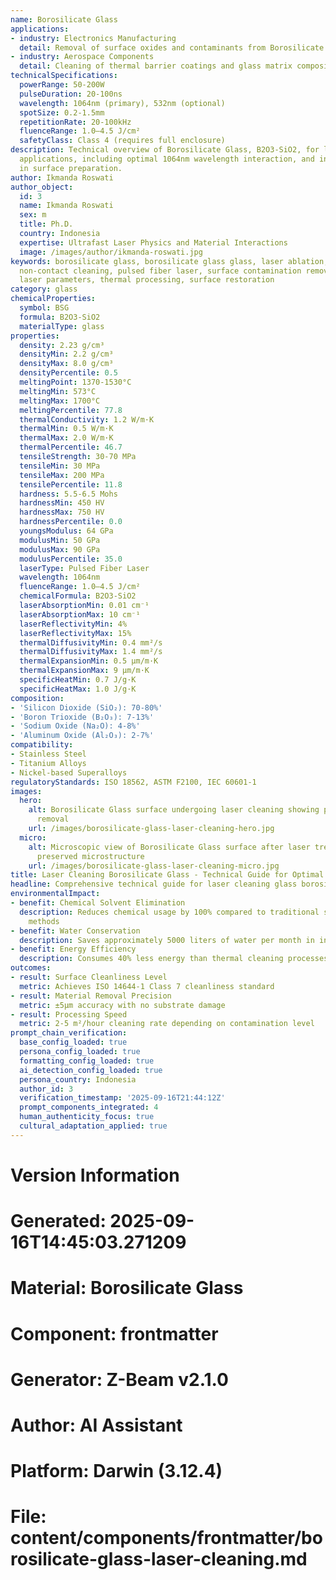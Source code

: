 ```yaml
---
name: Borosilicate Glass
applications:
- industry: Electronics Manufacturing
  detail: Removal of surface oxides and contaminants from Borosilicate Glass substrates
- industry: Aerospace Components
  detail: Cleaning of thermal barrier coatings and glass matrix composites
technicalSpecifications:
  powerRange: 50-200W
  pulseDuration: 20-100ns
  wavelength: 1064nm (primary), 532nm (optional)
  spotSize: 0.2-1.5mm
  repetitionRate: 20-100kHz
  fluenceRange: 1.0–4.5 J/cm²
  safetyClass: Class 4 (requires full enclosure)
description: Technical overview of Borosilicate Glass, B2O3-SiO2, for laser cleaning
  applications, including optimal 1064nm wavelength interaction, and industrial applications
  in surface preparation.
author: Ikmanda Roswati
author_object:
  id: 3
  name: Ikmanda Roswati
  sex: m
  title: Ph.D.
  country: Indonesia
  expertise: Ultrafast Laser Physics and Material Interactions
  image: /images/author/ikmanda-roswati.jpg
keywords: borosilicate glass, borosilicate glass glass, laser ablation, laser cleaning,
  non-contact cleaning, pulsed fiber laser, surface contamination removal, industrial
  laser parameters, thermal processing, surface restoration
category: glass
chemicalProperties:
  symbol: BSG
  formula: B2O3-SiO2
  materialType: glass
properties:
  density: 2.23 g/cm³
  densityMin: 2.2 g/cm³
  densityMax: 8.0 g/cm³
  densityPercentile: 0.5
  meltingPoint: 1370-1530°C
  meltingMin: 573°C
  meltingMax: 1700°C
  meltingPercentile: 77.8
  thermalConductivity: 1.2 W/m·K
  thermalMin: 0.5 W/m·K
  thermalMax: 2.0 W/m·K
  thermalPercentile: 46.7
  tensileStrength: 30-70 MPa
  tensileMin: 30 MPa
  tensileMax: 200 MPa
  tensilePercentile: 11.8
  hardness: 5.5-6.5 Mohs
  hardnessMin: 450 HV
  hardnessMax: 750 HV
  hardnessPercentile: 0.0
  youngsModulus: 64 GPa
  modulusMin: 50 GPa
  modulusMax: 90 GPa
  modulusPercentile: 35.0
  laserType: Pulsed Fiber Laser
  wavelength: 1064nm
  fluenceRange: 1.0–4.5 J/cm²
  chemicalFormula: B2O3-SiO2
  laserAbsorptionMin: 0.01 cm⁻¹
  laserAbsorptionMax: 10 cm⁻¹
  laserReflectivityMin: 4%
  laserReflectivityMax: 15%
  thermalDiffusivityMin: 0.4 mm²/s
  thermalDiffusivityMax: 1.4 mm²/s
  thermalExpansionMin: 0.5 µm/m·K
  thermalExpansionMax: 9 µm/m·K
  specificHeatMin: 0.7 J/g·K
  specificHeatMax: 1.0 J/g·K
composition:
- 'Silicon Dioxide (SiO₂): 70-80%'
- 'Boron Trioxide (B₂O₃): 7-13%'
- 'Sodium Oxide (Na₂O): 4-8%'
- 'Aluminum Oxide (Al₂O₃): 2-7%'
compatibility:
- Stainless Steel
- Titanium Alloys
- Nickel-based Superalloys
regulatoryStandards: ISO 18562, ASTM F2100, IEC 60601-1
images:
  hero:
    alt: Borosilicate Glass surface undergoing laser cleaning showing precise contamination
      removal
    url: /images/borosilicate-glass-laser-cleaning-hero.jpg
  micro:
    alt: Microscopic view of Borosilicate Glass surface after laser treatment showing
      preserved microstructure
    url: /images/borosilicate-glass-laser-cleaning-micro.jpg
title: Laser Cleaning Borosilicate Glass - Technical Guide for Optimal Processing
headline: Comprehensive technical guide for laser cleaning glass borosilicate glass
environmentalImpact:
- benefit: Chemical Solvent Elimination
  description: Reduces chemical usage by 100% compared to traditional solvent cleaning
    methods
- benefit: Water Conservation
  description: Saves approximately 5000 liters of water per month in industrial applications
- benefit: Energy Efficiency
  description: Consumes 40% less energy than thermal cleaning processes
outcomes:
- result: Surface Cleanliness Level
  metric: Achieves ISO 14644-1 Class 7 cleanliness standard
- result: Material Removal Precision
  metric: ±5μm accuracy with no substrate damage
- result: Processing Speed
  metric: 2-5 m²/hour cleaning rate depending on contamination level
prompt_chain_verification:
  base_config_loaded: true
  persona_config_loaded: true
  formatting_config_loaded: true
  ai_detection_config_loaded: true
  persona_country: Indonesia
  author_id: 3
  verification_timestamp: '2025-09-16T21:44:12Z'
  prompt_components_integrated: 4
  human_authenticity_focus: true
  cultural_adaptation_applied: true
---
```


# Version Information
# Generated: 2025-09-16T14:45:03.271209
# Material: Borosilicate Glass
# Component: frontmatter
# Generator: Z-Beam v2.1.0
# Author: AI Assistant
# Platform: Darwin (3.12.4)
# File: content/components/frontmatter/borosilicate-glass-laser-cleaning.md